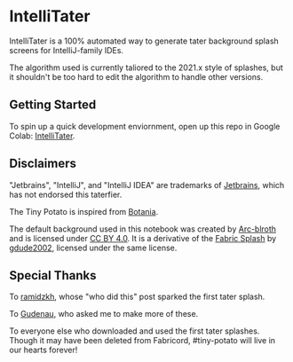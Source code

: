 # IntelliTater

IntelliTater is a 100% automated way to generate tater background splash screens for IntelliJ-family IDEs.

The algorithm used is currently taliored to the 2021.x style of splashes, but it shouldn't be too hard to edit the algorithm to handle other versions.

## Getting Started

To spin up a quick development enviornment, open up this repo in Google Colab: [IntelliTater](https://colab.research.google.com/github/Arc-blroth/IntelliTater/blob/master/IntelliTater.inpynb).

## Disclaimers

"Jetbrains", "IntelliJ", and "IntelliJ IDEA" are trademarks of [Jetbrains](www.jetbrains.com), which has not endorsed this taterfier.

The Tiny Potato is inspired from [Botania](https://botaniamod.net/).

The default background used in this notebook was created by [Arc-blroth](http://github.com/Arc-blroth) and is licensed under [CC BY 4.0](https://creativecommons.org/licenses/by/4.0/legalcode). It is a derivative of the [Fabric Splash](https://github.com/FabricMC/community/blob/c217e169ccab96d4eed86606df1c6456879382d3/media/tater-wall/png/fabric-splash.png) by [gdude2002](https://github.com/gdude2002), licensed under the same license.

## Special Thanks

To [ramidzkh](https://github.com/ramidzkh), whose "who did this" post sparked the first tater splash.

To [Gudenau](https://github.com/gudenau), who asked me to make more of these.

To everyone else who downloaded and used the first tater splashes. Though it may have been deleted from Fabricord, #tiny-potato will live in our hearts forever!